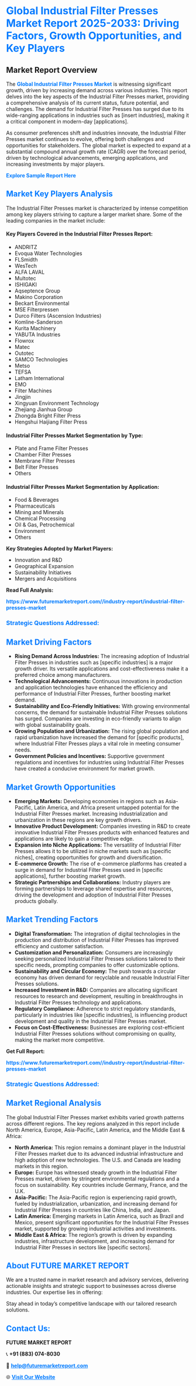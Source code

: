 <h1 style="color: #007BFF;">Global Industrial Filter Presses Market Report 2025-2033: Driving Factors, Growth Opportunities, and Key Players</h1>

<section id="overview">
<h2>Market Report Overview</h2>
<p>The <a href="https://www.futuremarketreport.com//industry-report/industrial-filter-presses-market" style="color: #007BFF; text-decoration: none;"><strong>Global Industrial Filter Presses Market</strong></a> is witnessing significant growth, driven by increasing demand across various industries. This report delves into the key aspects of the Industrial Filter Presses market, providing a comprehensive analysis of its current status, future potential, and challenges. The demand for Industrial Filter Presses has surged due to its wide-ranging applications in industries such as [insert industries], making it a critical component in modern-day [applications].</p>
<p>As consumer preferences shift and industries innovate, the Industrial Filter Presses market continues to evolve, offering both challenges and opportunities for stakeholders. The global market is expected to expand at a substantial compound annual growth rate (CAGR) over the forecast period, driven by technological advancements, emerging applications, and increasing investments by major players.</p>
</section>

<section id="overview">
<p><a href="https://www.futuremarketreport.com//request-sample/reportId=57230" style="color: #007BFF; text-decoration: none;"><strong>Explore Sample Report Here</strong></a></p>
</section>

<section id="key-players">
<h2 style="color: #007BFF;">Market Key Players Analysis</h2>
<p>The Industrial Filter Presses market is characterized by intense competition among key players striving to capture a larger market share. Some of the leading companies in the market include:</p>
<h4>Key Players Covered in the Industrial Filter Presses Report:</h4>
<ul><li>ANDRITZ</li><li>Evoqua Water Technologies</li><li>FLSmidth</li><li>WesTech</li><li>ALFA LAVAL</li><li>Multotec</li><li>ISHIGAKI</li><li>Aqseptence Group</li><li>Makino Corporation</li><li>Beckart Environmental</li><li>MSE Filterpressen</li><li>Durco Filters (Ascension Industries)</li><li>Komline-Sanderson</li><li>Kurita Machinery</li><li>YABUTA Industries</li><li>Flowrox</li><li>Matec</li><li>Outotec</li><li>SAMCO Technologies</li><li>Metso</li><li>TEFSA</li><li>Latham International</li><li>EMO</li><li>Filter Machines</li><li>Jingjin</li><li>Xingyuan Environment Technology</li><li>Zhejiang Jianhua Group</li><li>Zhongda Bright Filter Press</li><li>Hengshui Haijiang Filter Press</li></ul>
<h4>Industrial Filter Presses Market Segmentation by Type:</h4>
<ul><li>Plate and Frame Filter Presses</li><li>Chamber Filter Presses</li><li>Membrane Filter Presses</li><li>Belt Filter Presses</li><li>Others</li></ul>

<h4>Industrial Filter Presses Market Segmentation by Application:</h4>
<ul><li>Food &amp; Beverages</li><li>Pharmaceuticals</li><li>Mining and Minerals</li><li>Chemical Processing</li><li>Oil &amp; Gas, Petrochemical</li><li>Environment</li><li>Others</li></ul>
<p><strong>Key Strategies Adopted by Market Players:</strong></p>
<ul>
<li>Innovation and R&D</li>
<li>Geographical Expansion</li>
<li>Sustainability Initiatives</li>
<li>Mergers and Acquisitions</li>
</ul>
</section>

<section>
<p><strong>Read Full Analysis: </strong></p><a href="https://www.futuremarketreport.com//industry-report/industrial-filter-presses-market" style="color: #007BFF; text-decoration: none;"><strong>https://www.futuremarketreport.com//industry-report/industrial-filter-presses-market</strong></a>
<h3 style="color: #007BFF;">Strategic Questions Addressed:</h3>
</section>

<section id="driving-factors">
<h2 style="color: #007BFF;">Market Driving Factors</h2>
<ul>
<li><strong>Rising Demand Across Industries:</strong> The increasing adoption of Industrial Filter Presses in industries such as [specific industries] is a major growth driver. Its versatile applications and cost-effectiveness make it a preferred choice among manufacturers.</li>
<li><strong>Technological Advancements:</strong> Continuous innovations in production and application technologies have enhanced the efficiency and performance of Industrial Filter Presses, further boosting market demand.</li>
<li><strong>Sustainability and Eco-Friendly Initiatives:</strong> With growing environmental concerns, the demand for sustainable Industrial Filter Presses solutions has surged. Companies are investing in eco-friendly variants to align with global sustainability goals.</li>
<li><strong>Growing Population and Urbanization:</strong> The rising global population and rapid urbanization have increased the demand for [specific products], where Industrial Filter Presses plays a vital role in meeting consumer needs.</li>
<li><strong>Government Policies and Incentives:</strong> Supportive government regulations and incentives for industries using Industrial Filter Presses have created a conducive environment for market growth.</li>
</ul>
</section>

<section id="growth-opportunities">
<h2 style="color: #007BFF;">Market Growth Opportunities</h2>
<ul>
<li><strong>Emerging Markets:</strong> Developing economies in regions such as Asia-Pacific, Latin America, and Africa present untapped potential for the Industrial Filter Presses market. Increasing industrialization and urbanization in these regions are key growth drivers.</li>
<li><strong>Innovative Product Development:</strong> Companies investing in R&D to create innovative Industrial Filter Presses products with enhanced features and applications are likely to gain a competitive edge.</li>
<li><strong>Expansion into Niche Applications:</strong> The versatility of Industrial Filter Presses allows it to be utilized in niche markets such as [specific niches], creating opportunities for growth and diversification.</li>
<li><strong>E-commerce Growth:</strong> The rise of e-commerce platforms has created a surge in demand for Industrial Filter Presses used in [specific applications], further boosting market growth.</li>
<li><strong>Strategic Partnerships and Collaborations:</strong> Industry players are forming partnerships to leverage shared expertise and resources, driving the development and adoption of Industrial Filter Presses products globally.</li>
</ul>
</section>

<section id="trending-factors">
<h2 style="color: #007BFF;">Market Trending Factors</h2>
<ul>
<li><strong>Digital Transformation:</strong> The integration of digital technologies in the production and distribution of Industrial Filter Presses has improved efficiency and customer satisfaction.</li>
<li><strong>Customization and Personalization:</strong> Consumers are increasingly seeking personalized Industrial Filter Presses solutions tailored to their specific needs, prompting companies to offer customizable options.</li>
<li><strong>Sustainability and Circular Economy:</strong> The push towards a circular economy has driven demand for recyclable and reusable Industrial Filter Presses solutions.</li>
<li><strong>Increased Investment in R&D:</strong> Companies are allocating significant resources to research and development, resulting in breakthroughs in Industrial Filter Presses technology and applications.</li>
<li><strong>Regulatory Compliance:</strong> Adherence to strict regulatory standards, particularly in industries like [specific industries], is influencing product development and quality in the Industrial Filter Presses market.</li>
<li><strong>Focus on Cost-Effectiveness:</strong> Businesses are exploring cost-efficient Industrial Filter Presses solutions without compromising on quality, making the market more competitive.</li>
</ul>
</section>

<section>
<p><strong>Get Full Report: </strong></p><a href="https://www.futuremarketreport.com//industry-report/industrial-filter-presses-market" style="color: #007BFF; text-decoration: none;"><strong>https://www.futuremarketreport.com//industry-report/industrial-filter-presses-market</strong></a>
<h3 style="color: #007BFF;">Strategic Questions Addressed:</h3>
</section>


<section id="regional-analysis">
<h2 style="color: #007BFF;">Market Regional Analysis</h2>
<p>The global Industrial Filter Presses market exhibits varied growth patterns across different regions. The key regions analyzed in this report include North America, Europe, Asia-Pacific, Latin America, and the Middle East & Africa:</p>
<ul>
<li><strong>North America:</strong> This region remains a dominant player in the Industrial Filter Presses market due to its advanced industrial infrastructure and high adoption of new technologies. The U.S. and Canada are leading markets in this region.</li>
<li><strong>Europe:</strong> Europe has witnessed steady growth in the Industrial Filter Presses market, driven by stringent environmental regulations and a focus on sustainability. Key countries include Germany, France, and the U.K.</li>
<li><strong>Asia-Pacific:</strong> The Asia-Pacific region is experiencing rapid growth, fueled by industrialization, urbanization, and increasing demand for Industrial Filter Presses in countries like China, India, and Japan.</li>
<li><strong>Latin America:</strong> Emerging markets in Latin America, such as Brazil and Mexico, present significant opportunities for the Industrial Filter Presses market, supported by growing industrial activities and investments.</li>
<li><strong>Middle East & Africa:</strong> The region’s growth is driven by expanding industries, infrastructure development, and increasing demand for Industrial Filter Presses in sectors like [specific sectors].</li>
</ul>
</section>

<footer>
<h2 style="color: #007BFF;">About FUTURE MARKET REPORT</h2>
<p>We are a trusted name in market research and advisory services, delivering actionable insights and strategic support to businesses across diverse industries. Our expertise lies in offering:</p>

<p>Stay ahead in today’s competitive landscape with our tailored research solutions.</p>

<h2 style="color: #007BFF;">Contact Us:</h2>
<p><strong>FUTURE MARKET REPORT</strong></p>
<p>📞 <strong>+91 (883) 074-8030</strong></p>
<p>📧 <strong><a href="mailto:help@futuremarketreport.com" style="color: #007BFF;">help@futuremarketreport.com</a></strong></p>
<p>🌐 <strong><a href="https://www.futuremarketreport.com/" style="color: #007BFF;">Visit Our Website</a></strong></p>
</footer>